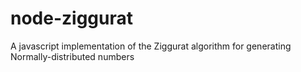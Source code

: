 node-ziggurat
==========

A javascript implementation of the Ziggurat algorithm for generating Normally-distributed numbers
